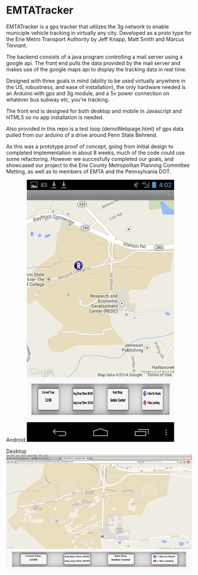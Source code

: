 EMTATracker
===========

EMTATracker is a gps tracker that utilizes the 3g network to enable municiple vehicle tracking in virtually any city.
Developed as a proto type for the Erie Metro Transport Authority by Jeff Knapp, Matt Smith and Marcus Tennant.

The backend consists of a java program controlling a mail server using a google api.
The front end pulls the data provided by the mail server and makes use of the google maps api to display the tracking data in real time.

Designed with three goals in mind (ability to be used virtually anywhere in the US, robustness, and ease of installation), the only hardware needed is an Arduino with gps and 3g module, and a 5v power connection on whatever bus subway etc, you're tracking.

The front end is designed for both desktop and mobile in Javascript and HTML5 so no app installation is needed. 

Also provided in this repo is a test loop (demoWebpage.html) of gps data pulled from our arduino of a drive around Penn State Behrend.

As this was a prototype proof of concept, going from initial design to completed implementation in about 8 weeks, much of the code could use some refactoring. However we succesfully completed our goals, and showcased our project to the Erie County Metropolitan Planning Committee Metting, as well as to members of EMTA and the Pennsylvania DOT.

Android
![screenshot](./AndroidTest.jpg)

Desktop
![screenshot](./DesktopTest.jpg)
